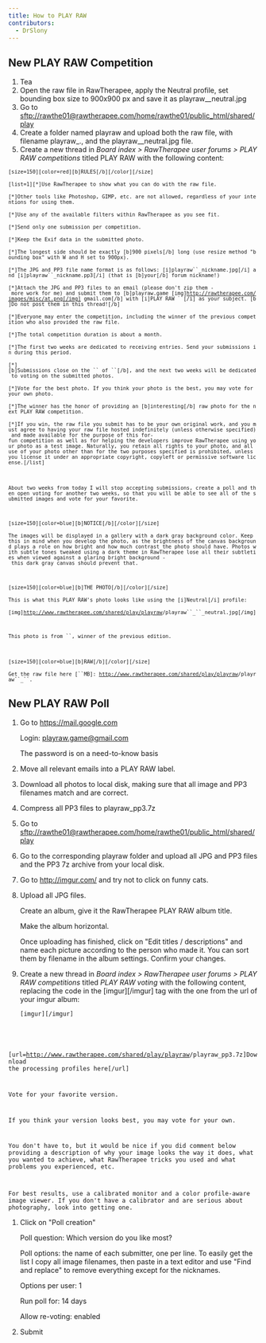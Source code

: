 ```yaml
---
title: How to PLAY RAW
contributors:
  - DrSlony
---
```


## New PLAY RAW Competition

1.  Tea
2.  Open the raw file in RawTherapee, apply the Neutral profile, set
    bounding box size to 900x900 px and save it as
    playraw__neutral.jpg
3.  Go to
    <sftp://rawthe01@rawtherapee.com/home/rawthe01/public_html/shared/play>
4.  Create a folder named playraw and upload both the raw file, with
    filename playraw_., and the playraw__neutral.jpg file.
5.  Create a new thread in *Board index \> RawTherapee user forums \>
    PLAY RAW competitions* titled PLAY RAW with the following content:

<code style="white-space: pre-wrap">`[size=150][color=red][b]RULES[/b][/color][/size]`  
`[list=1][*]Use RawTherapee to show what you can do with the raw file. `  
`[*]Other tools like Photoshop, GIMP, etc. are not allowed, regardless of your intentions for using them.`  
`[*]Use any of the available filters within RawTherapee as you see fit.`  
`[*]Send only one submission per competition.`  
`[*]Keep the Exif data in the submitted photo.`  
`[*]The longest side should be exactly [b]900 pixels[/b] long (use resize method "bounding box" with W and H set to 900px).`  
`[*]The JPG and PP3 file name format is as follows: [i]playraw``_nickname.jpg[/i] and [i]playraw``_nickname.pp3[/i] (that is [b]your[/b] forum nickname!)`  
`[*]Attach the JPG and PP3 files to an email (please don't zip them - more work for me) and submit them to [b]playraw.game [img]`[`http://rawtherapee.com/images/misc/at.png[/img]`](http://rawtherapee.com/images/misc/at.png%5B/img%5D)` gmail.com[/b] with [i]PLAY RAW ``[/i] as your subject. [b]Do not post them in this thread![/b]`  
`[*]Everyone may enter the competition, including the winner of the previous competition who also provided the raw file.`  
`[*]The total competition duration is about a month.`  
`[*]The first two weeks are dedicated to receiving entries. Send your submissions in during this period.`  
`[*][b]Submissions close on the `` of ``[/b], and the next two weeks will be dedicated to voting on the submitted photos.`  
`[*]Vote for the best photo. If you think your photo is the best, you may vote for your own photo.`  
`[*]The winner has the honor of providing an [b]interesting[/b] raw photo for the next PLAY RAW competition.`  
`[*]If you win, the raw file you submit has to be your own original work, and you must agree to having your raw file hosted indefinitely (unless otherwise specified) and made available for the purpose of this for-fun competition as well as for helping the developers improve RawTherapee using your photo as a test image. Naturally, you retain all rights to your photo, and all use of your photo other than for the two purposes specified is prohibited, unless you license it under an appropriate copyright, copyleft or permissive software license.[/list]`  
  
`About two weeks from today I will stop accepting submissions, create a poll and then open voting for another two weeks, so that you will be able to see all of the submitted images and vote for your favorite.`  
  
`[size=150][color=blue][b]NOTICE[/b][/color][/size]`  
`The images will be displayed in a gallery with a dark gray background color. Keep this in mind when you develop the photo, as the brightness of the canvas background plays a role on how bright and how much contrast the photo should have. Photos with subtle tones tweaked using a dark theme in RawTherapee lose all their subtleties when viewed against a glaring bright background - this dark gray canvas should prevent that.`  
  
`[size=150][color=blue][b]THE PHOTO[/b][/color][/size]`  
`This is what this PLAY RAW's photo looks like using the [i]Neutral[/i] profile:`  
`[img]`[`http://www.rawtherapee.com/shared/play/playraw`](http://www.rawtherapee.com/shared/play/playraw)`/playraw``_``_neutral.jpg[/img]`  
  
`This photo is from ``, winner of the previous edition.`  
  
`[size=150][color=blue][b]RAW[/b][/color][/size]`  
`Get the raw file here [``MB]: `[`http://www.rawtherapee.com/shared/play/playraw`](http://www.rawtherapee.com/shared/play/playraw)`/playraw``_``.`</code>

## New PLAY RAW Poll

1.  Go to <https://mail.google.com>
      
    Login: playraw.game@gmail.com

    The password is on a need-to-know basis
2.  Move all relevant emails into a PLAY RAW label.
3.  Download all photos to local disk, making sure that all image and
    PP3 filenames match and are correct.
4.  Compress all PP3 files to playraw_pp3.7z
5.  Go to
    <sftp://rawthe01@rawtherapee.com/home/rawthe01/public_html/shared/play>
6.  Go to the corresponding playraw folder and upload all JPG and PP3
    files and the PP3 7z archive from your local disk.
7.  Go to <http://imgur.com/> and try not to click on funny cats.
8.  Upload all JPG files.
      
    Create an album, give it the RawTherapee PLAY RAW album title.

    Make the album horizontal.

    Once uploading has finished, click on "Edit titles / descriptions"
    and name each picture according to the person who made it. You can
    sort them by filename in the album settings. Confirm your changes.
9.  Create a new thread in *Board index \> RawTherapee user forums \>
    PLAY RAW competitions* titled *PLAY RAW voting* with the following
    content, replacing the code in the \[imgur\]\[/imgur\] tag with the
    one from the url of your imgur album:
      
    <code style="white-space: pre-wrap">\[imgur\]\[/imgur\]

\[url=<http://www.rawtherapee.com/shared/play/playraw>/playraw_pp3.7z\]Download
the processing profiles here\[/url\]

Vote for your favorite version.

If you think your version looks best, you may vote for your own.

You don't have to, but it would be nice if you did comment below
providing a description of why your image looks the way it does, what
you wanted to achieve, what RawTherapee tricks you used and what
problems you experienced, etc.

For best results, use a calibrated monitor and a color profile-aware
image viewer. If you don't have a calibrator and are serious about
photography, look into getting one.</code>

1.  Click on "Poll creation"
      
    Poll question: Which version do you like most?

    Poll options: the name of each submitter, one per line. To easily
    get the list I copy all image filenames, then paste in a text editor
    and use "Find and replace" to remove everything except for the
    nicknames.

    Options per user: 1

    Run poll for: 14 days

    Allow re-voting: enabled
2.  Submit
